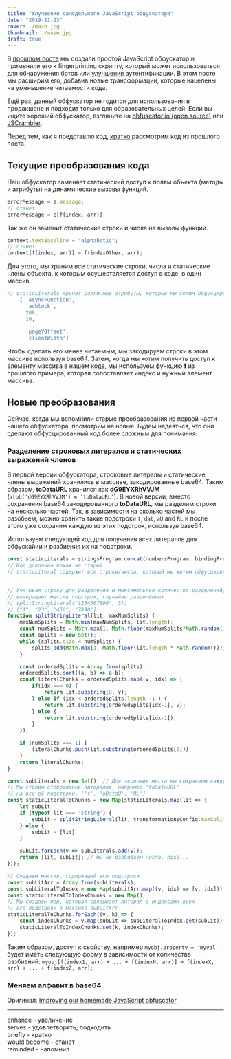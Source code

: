 ```yaml
---
title: "Улучшение самодельного JavaScript обфускатора"
date: "2019-11-23"
cover: ./maze.jpg
thumbnail: ./maze.jpg
draft: true
---
```


В [прошлом посте](/home-made-obfuscator/) мы создали простой JavaScript обфускатор и применили его к fingerprinting скрипту, который может использоваться для обнаружения ботов или <abbr title="enhance">улучшения</abbr> аутентификации. В этом посте мы расширим его, добавив новые трансформации, которые нацелены на уменьшение читаемости кода.  

Ещё раз, данный обфускатор не годится для использования в продакшене и подходит только для образовательных целей. Если вы ищите хороший обфускатор, взгляните на [obfuscator.io (open source)](https://obfuscator.io/) или [JSCrambler](https://jscrambler.com/).  

Перед тем, как я представлю код, <abbr title="briefly">кратко</abbr> рассмотрим код из прошлого поста.

## Текущие преобразования кода
Наш обфускатор заменяет статический доступ к полям объекта (методы и атрибуты) на динамические вызовы функций.
```js
errorMessage = e.message;
// станет
errorMessage = e[f(index, arr)];
```

Так же он заменит статические строки и числа на вызовы функций.
```js
context.textBaseline = "alphabetic";
// станет
context[f(index, arr)] = f(indexOther, arr);
```

Для этого, мы храним все статические строки, числа и статические члены объекта, к которым осуществляется доступ в коде, в один массив.
```js
// staticLiterals хранит различные атрибуты, которые мы хотим обфусцировать
    [ 'AsyncFunction',
      'adblock',
      200,
      10,
      ...
      'pageYOffset',
      'clientWidth']
```

Чтобы сделать его менее читаемым, мы закодируем строки в этом массиве используя base64. Затем, когда мы хотим получить доступ к элементу массива в нашем коде, мы используем функцию **f** из прошлого примера, которая сопоставляет индекс и нужный элемент массива. 

## Новые преобразования 
Сейчас, когда мы вспомнили старые преобразования из первой части нашего обфускатора, посмотрим на новые. Будем надеяться, что они сделают обфусцированный код более сложным для понимания.

### Разделение строковых литералов и статических выражений членов
В первой версии обфускатора, строковые литералы и статические члены выражений хранились в массиве, закодированные base64. Таким образом, **toDataURL** хранился как **dG9EYXRhVVJM** (`atob('dG9EYXRhVVJM') = 'toDataURL'`). В новой версии, вместо сохранения base64 закодированного **toDataURL**, мы разделим строки на несколько частей. Так, в зависимости на сколько частей мы разобьем, можно хранить такие подстроки `t`, `dat`, `aU` and `RL` и после этого уже сохраним каждую из этих подстрок, используя base64.

Используем следующий код для получения всех литералов для обфускайии и разбиения их на подстроки.
```js
const staticLiterals = stringsProgram.concat(numbersProgram, bindingProperties, expStatementStr, staticMemberStr);
// Код довольно похож на старый
// staticLiteral содержит все строки/числа, который мы хотим обфусцировать


// Учитывая строку для разделения и максимальное количество разделений,
// возвращает массив подстрок, случайно разделённых
// splitStringLiteral("1234567890", 5);
// ["1", "23", "456", "7890"]
function splitStringLiteral(lit, maxNumSplits) {
    maxNumSplits = Math.min(maxNumSplits, lit.length);
    const numSplits = Math.max(1, Math.floor(maxNumSplits*Math.random()));
    const splits = new Set();
    while (splits.size < numSplits) {
        splits.add(Math.max(1, Math.floor(lit.length * Math.random())));
    }

    const orderedSplits = Array.from(splits);
    orderedSplits.sort((a, b) => a-b);
    const literalChunks = orderedSplits.map((v, idx) => {
        if(idx === 0) {
            return lit.substring(0, v);
        } else if (idx < orderedSplits.length -1 ) {
            return lit.substring(orderedSplits[idx-1], v);
        } else {
            return lit.substring(orderedSplits[idx-1]);
        }
    });

    if (numSplits === 1) {
        literalChunks.push(lit.substring(orderedSplits[0]))
    }
    return literalChunks;
}

const subLiterals = new Set(); // Для экономии места мы сохраняем каждую подстроку только один раз
// Мы строим отображение литералов, например 'toDataURL'
// на все её подстроки, ['t', 'oDataU', 'RL']
const staticLiteralToChunks = new Map(staticLiterals.map(lit => {
    let subLit;
    if (typeof lit === 'string') {
        subLit = splitStringLiteral(lit, transformationsConfig.maxSplits);
    } else {
        subLit = [lit]
    }

    subLit.forEach(v => subLiterals.add(v));
    return [lit, subLit]; // мы не разбиваем числа, пока...
}));

// Создаем массив, содержащий все подстроки
const subLitArr = Array.from(subLiterals);
const subLiteralToIndex = new Map(subLitArr.map((v, idx) => [v, idx]));
const staticLiteralToIndexChunks = new Map();
// Мы создаем map, которая связывает литерал с индексами всех
// его подстроки в массиве subLitArr
staticLiteralToChunks.forEach((v, k) => {
    const indexChunks = v.map(subLit => subLiteralToIndex.get(subLit));
    staticLiteralToIndexChunks.set(k, indexChunks);
});
```
Таким образом, доступ к свойству, например `myobj.property = 'myval'` будет иметь следующую форму в зависимости от количества разбиений: `myobj[f(index1, arr) + ... + f(indexN, arr)] = f(indexX, arr) + ... + f(indexZ, arr);`

### Меняем алфавит в base64


Оригинал: [Improving our homemade JavaScript obfuscator](https://antoinevastel.com/javascript/2019/09/09/improving-obfuscator.html) 

---

enhance - увеличение  
serves - удовлетворять, подходить  
briefly - кратко  
would become - станет  
reminded - напомнил  

